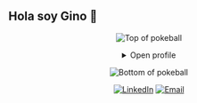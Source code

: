 ## Hola soy Gino 👋

<div align="center">

![Top of pokeball](https://user-images.githubusercontent.com/44261381/209363264-ac854d3c-2cc2-44c4-928e-8a08d1013f46.png)
<details>
<summary>Open profile</summary>
  
<details>
<summary>Sobre mi</summary>
  🚀 Perfil Profesional
Soy Full Stack Developer, especializado en Back-End, con experiencia en Node.js, TypeScript, NestJS, Express y React. Aunque mi formación en tecnología es reciente, mi experiencia en otros sectores me ha dotado de una perspectiva única para captar la esencia del negocio y adaptarme rápidamente a nuevas tecnologías.

Filosofía y Buenas Prácticas
Creo en la importancia de escribir código limpio y estructurado, aplicando buenas prácticas y soluciones escalables. Mi objetivo es construir sistemas eficientes y optimizados que mejoren la experiencia del usuario y apoyen el crecimiento a largo plazo.

Habilidades y Colaboración
Destaco por mi capacidad para trabajar en equipo, tanto bajo liderazgo como liderando proyectos. Soy hábil para resolver problemas complejos y comunicar ideas de manera sencilla, lo que me permite aportar valor en entornos dinámicos y orientados a la innovación.
</details>
<details>
<summary>🔧Tecnologías</summary>
<p>Frontend: React, JavaScript y TypeScript.
Backend: Node.js, Express y NestJS.
Bases de Datos: PostgreSQL para SQL y, opcionalmente, MongoDB para NoSQL.
Otros: Git, TypeORM, Nodemailer y Figma.</p>
</details>

</details>


![Bottom of pokeball](https://user-images.githubusercontent.com/44261381/209363271-905d2a5e-8a18-44c0-a450-45dddd4d5036.png)
</div>

  
<div align=center>
 <a href="https://www.linkedin.com/in/gino-pacheco-espinoza-73240471/" target="_blank"><img src="https://img.shields.io/static/v1?style=for-the-badge&message=LinkedIn&color=0A66C2&logo=LinkedIn&logoColor=FFFFFF&label=" alt="LinkedIn" /></a>
<a href="mailto:gino.pacheco@gmail.com?subject=Hi%20Gino%20,%20nice%20to%20meet%20you!" target="_blank"><img alt="Email" src="https://img.shields.io/static/v1?style=for-the-badge&message=Gmail&color=EA4335&logo=Gmail&logoColor=FFFFFF&label=" /></a>
</div>
